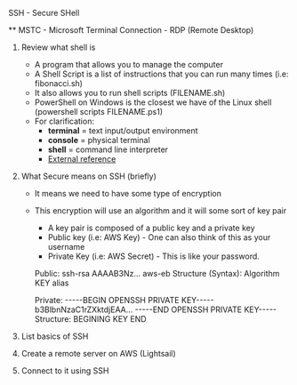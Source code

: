 SSH - Secure SHell

** MSTC - Microsoft Terminal Connection - RDP (Remote Desktop)

1. Review what shell is
    - A program that allows you to manage the computer
    - A Shell Script is a list of instructions that you can run many times (i.e: fibonacci.sh)
    - It also allows you to run shell scripts (FILENAME.sh)
    - PowerShell on Windows is the closest we have of the Linux shell (powershell scripts FILENAME.ps1)
    - For clarification:
        - **terminal** = text input/output environment
        - **console** = physical terminal
        - **shell** = command line interpreter
        - [External reference](https://askubuntu.com/questions/506510/what-is-the-difference-between-terminal-console-shell-and-command-line)
    
2. What Secure means on SSH (briefly)
    - It means we need to have some type of encryption
    - This encryption will use an algorithm and it will some sort of key pair
        - A key pair is composed of a public key and a private key
        - Public key (i.e: AWS Key) - One can also think of this as your username
        - Private Key (i.e: AWS Secret) - This is like your password.

        Public: ssh-rsa AAAAB3Nz... aws-eb
        Structure (Syntax): Algorithm KEY alias

        Private: 
            -----BEGIN OPENSSH PRIVATE KEY-----
            b3BlbnNzaC1rZXktdjEAA...
            -----END OPENSSH PRIVATE KEY-----
        Structure: BEGINING KEY END

3. List basics of SSH
4. Create a remote server on AWS (Lightsail)
5. Connect to it using SSH
